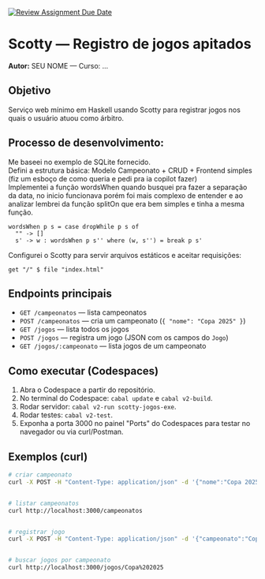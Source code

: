 [![Review Assignment Due Date](https://classroom.github.com/assets/deadline-readme-button-22041afd0340ce965d47ae6ef1cefeee28c7c493a6346c4f15d667ab976d596c.svg)](https://classroom.github.com/a/7NMOLXjY)


# Scotty — Registro de jogos apitados


**Autor:** SEU NOME — Curso: ...


## Objetivo
Serviço web mínimo em Haskell usando Scotty para registrar jogos nos quais o usuário atuou como árbitro.

## Processo de desenvolvimento:
Me baseei no exemplo de SQLite fornecido.<br>
Defini a estrutura básica: Modelo Campeonato + CRUD + Frontend simples (fiz um esboço de como queria e pedi pra ia copilot fazer)<br>
Implementei a função wordsWhen quando busquei pra fazer a separação da data, no inicio funcionava porém foi mais complexo de entender e ao analizar lembrei da função splitOn que era bem simples e tinha a mesma função.
```
wordsWhen p s = case dropWhile p s of
  "" -> []
  s' -> w : wordsWhen p s'' where (w, s'') = break p s'
```

Configurei o Scotty para servir arquivos estáticos e aceitar requisições:
```
get "/" $ file "index.html"
```



## Endpoints principais
- `GET /campeonatos` — lista campeonatos
- `POST /campeonatos` — cria um campeonato (`{ "nome": "Copa 2025" }`)
- `GET /jogos` — lista todos os jogos
- `POST /jogos` — registra um jogo (JSON com os campos do `Jogo`)
- `GET /jogos/:campeonato` — lista jogos de um campeonato


## Como executar (Codespaces)
1. Abra o Codespace a partir do repositório.
2. No terminal do Codespace: `cabal update` e `cabal v2-build`.
3. Rodar servidor: `cabal v2-run scotty-jogos-exe`.
4. Rodar testes: `cabal v2-test`.
5. Exponha a porta 3000 no painel "Ports" do Codespaces para testar no navegador ou via curl/Postman.


## Exemplos (curl)
```bash
# criar campeonato
curl -X POST -H "Content-Type: application/json" -d '{"nome":"Copa 2025"}' http://localhost:3000/campeonatos


# listar campeonatos
curl http://localhost:3000/campeonatos


# registrar jogo
curl -X POST -H "Content-Type: application/json" -d '{"campeonato":"Copa 2025","dataJogo":"2025-09-22","numQuadra":2,"numMesa":1,"salario":150.0}' http://localhost:3000/jogos


# buscar jogos por campeonato
curl http://localhost:3000/jogos/Copa%202025

